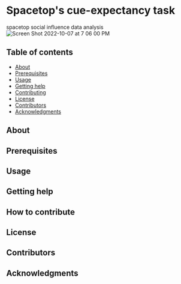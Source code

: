 # Spacetop's cue-expectancy task
spacetop social influence data analysis
![Screen Shot 2022-10-07 at 7 06 00 PM](https://user-images.githubusercontent.com/18406041/196306775-40c8d9e9-c17a-40aa-a045-bfca995605dd.png)

Table of contents
-----------------
* [About](#about)
* [Prerequisites](#prerequisites)
* [Usage](#usage)
* [Getting help](#getting-help)
* [Contributing](#how-to-contribute)
* [License](#license)
* [Contributors](#contributors)
* [Acknowledgments](#acknowledgments)

About
-----------------

Prerequisites
-----------------

Usage
-----------------

Getting help
-----------------

How to contribute
-----------------

License
-----------------

Contributors
-----------------

Acknowledgments
-----------------
